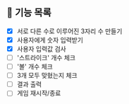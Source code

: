 ## 📝 기능 목록
- [X] 서로 다른 수로 이루어진 3자리 수 만들기
- [X] 사용자에게 숫자 입력받기
- [X] 사용자 입력값 검사
- [ ] '스트라이크' 개수 체크
- [ ] '볼' 개수 체크
- [ ] 3개 모두 맞혔는지 체크
- [ ] 결과 출력
- [ ] 게임 재시작/종료